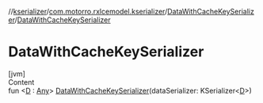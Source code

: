 //[kserializer](../../index.md)/[com.motorro.rxlcemodel.kserializer](../index.md)/[DataWithCacheKeySerializer](index.md)/[DataWithCacheKeySerializer](-data-with-cache-key-serializer.md)



# DataWithCacheKeySerializer  
[jvm]  
Content  
fun <[D](index.md) : [Any](https://kotlinlang.org/api/latest/jvm/stdlib/kotlin/-any/index.html)> [DataWithCacheKeySerializer](-data-with-cache-key-serializer.md)(dataSerializer: KSerializer<[D](index.md)>)  



